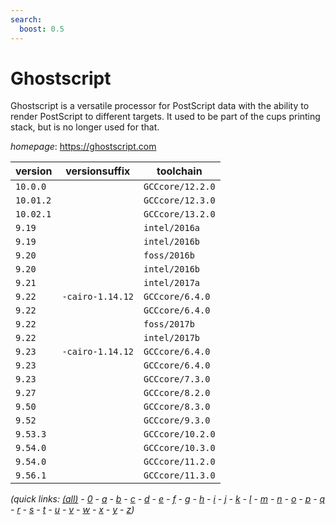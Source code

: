 ```yaml
---
search:
  boost: 0.5
---
```

# Ghostscript

Ghostscript is a versatile processor for PostScript data with the ability to render PostScript to  different targets. It used to be part of the cups printing stack, but is no longer used for that.

*homepage*: <https://ghostscript.com>

version | versionsuffix | toolchain
--------|---------------|----------
``10.0.0`` |  | ``GCCcore/12.2.0``
``10.01.2`` |  | ``GCCcore/12.3.0``
``10.02.1`` |  | ``GCCcore/13.2.0``
``9.19`` |  | ``intel/2016a``
``9.19`` |  | ``intel/2016b``
``9.20`` |  | ``foss/2016b``
``9.20`` |  | ``intel/2016b``
``9.21`` |  | ``intel/2017a``
``9.22`` | ``-cairo-1.14.12`` | ``GCCcore/6.4.0``
``9.22`` |  | ``GCCcore/6.4.0``
``9.22`` |  | ``foss/2017b``
``9.22`` |  | ``intel/2017b``
``9.23`` | ``-cairo-1.14.12`` | ``GCCcore/6.4.0``
``9.23`` |  | ``GCCcore/6.4.0``
``9.23`` |  | ``GCCcore/7.3.0``
``9.27`` |  | ``GCCcore/8.2.0``
``9.50`` |  | ``GCCcore/8.3.0``
``9.52`` |  | ``GCCcore/9.3.0``
``9.53.3`` |  | ``GCCcore/10.2.0``
``9.54.0`` |  | ``GCCcore/10.3.0``
``9.54.0`` |  | ``GCCcore/11.2.0``
``9.56.1`` |  | ``GCCcore/11.3.0``


*(quick links: [(all)](../index.md) - [0](../0/index.md) - [a](../a/index.md) - [b](../b/index.md) - [c](../c/index.md) - [d](../d/index.md) - [e](../e/index.md) - [f](../f/index.md) - [g](../g/index.md) - [h](../h/index.md) - [i](../i/index.md) - [j](../j/index.md) - [k](../k/index.md) - [l](../l/index.md) - [m](../m/index.md) - [n](../n/index.md) - [o](../o/index.md) - [p](../p/index.md) - [q](../q/index.md) - [r](../r/index.md) - [s](../s/index.md) - [t](../t/index.md) - [u](../u/index.md) - [v](../v/index.md) - [w](../w/index.md) - [x](../x/index.md) - [y](../y/index.md) - [z](../z/index.md))*

